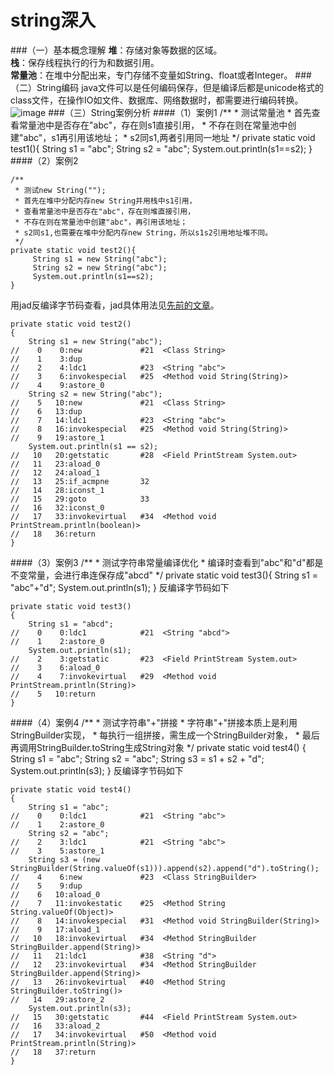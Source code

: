 string深入
===
###（一）基本概念理解
**堆**：存储对象等数据的区域。  
**栈**：保存线程执行的行为和数据引用。  
**常量池**：在堆中分配出来，专门存储不变量如String、float或者Integer。
###（二）String编码
java文件可以是任何编码保存，但是编译后都是unicode格式的class文件，在操作IO如文件、数据库、网络数据时，都需要进行编码转换。
![image](https://github.com/wangpeifeng669/DevelopStudy/blob/master/Java/pic/String%E6%B7%B1%E5%85%A5_%E7%BC%96%E7%A0%81.png?raw=true)
###（三）String案例分析
####（1）案例1
	/**
	 * 测试常量池
	 * 首先查看常量池中是否存在"abc"，存在则s1直接引用，
	 * 不存在则在常量池中创建"abc"，s1再引用该地址；
	 * s2同s1,两者引用同一地址
	 */
	private static void test1(){
		 String s1 = "abc";
		 String s2 = "abc";
		 System.out.println(s1==s2);
	}
####（2）案例2

	/**
	 * 测试new String("");
	 * 首先在堆中分配内存new String并用栈中s1引用，
	 * 查看常量池中是否存在"abc"，存在则堆直接引用，
	 * 不存在则在常量池中创建"abc"，再引用该地址；
	 * s2同s1,也需要在堆中分配内存new String，所以s1s2引用地址堆不同。
	 */
	private static void test2(){
		 String s1 = new String("abc");
		 String s2 = new String("abc");
		 System.out.println(s1==s2);
	}
用jad反编译字节码查看，jad具体用法见[先前的文章](https://github.com/wangpeifeng669/DevelopStudy/blob/master/Java/%E5%8F%8D%E7%BC%96%E8%AF%91java%E5%AD%97%E8%8A%82%E7%A0%81.md)。

    private static void test2()
    {
        String s1 = new String("abc");
    //    0    0:new             #21  <Class String>
    //    1    3:dup             
    //    2    4:ldc1            #23  <String "abc">
    //    3    6:invokespecial   #25  <Method void String(String)>
    //    4    9:astore_0        
        String s2 = new String("abc");
    //    5   10:new             #21  <Class String>
    //    6   13:dup             
    //    7   14:ldc1            #23  <String "abc">
    //    8   16:invokespecial   #25  <Method void String(String)>
    //    9   19:astore_1        
        System.out.println(s1 == s2);
    //   10   20:getstatic       #28  <Field PrintStream System.out>
    //   11   23:aload_0         
    //   12   24:aload_1         
    //   13   25:if_acmpne       32
    //   14   28:iconst_1        
    //   15   29:goto            33
    //   16   32:iconst_0        
    //   17   33:invokevirtual   #34  <Method void PrintStream.println(boolean)>
    //   18   36:return          
    }
####（3）案例3
	/**
	 * 测试字符串常量编译优化
	 * 编译时查看到"abc"和"d"都是不变常量，会进行串连保存成"abcd"
	 */
	private static void test3(){
		 String s1 = "abc"+"d";
		 System.out.println(s1);
	}
反编译字节码如下

    private static void test3()
    {
        String s1 = "abcd";
    //    0    0:ldc1            #21  <String "abcd">
    //    1    2:astore_0        
        System.out.println(s1);
    //    2    3:getstatic       #23  <Field PrintStream System.out>
    //    3    6:aload_0         
    //    4    7:invokevirtual   #29  <Method void PrintStream.println(String)>
    //    5   10:return          
    }
####（4）案例4
	/**
	 * 测试字符串"+"拼接
	 * 字符串"+"拼接本质上是利用StringBuilder实现，
	 * 每执行一组拼接，需生成一个StringBuilder对象，
	 * 最后再调用StringBuilder.toString生成String对象
	 */
	private static void test4() {
		String s1 = "abc";
		String s2 = "abc";
		String s3 = s1 + s2 + "d";
		System.out.println(s3);
	}
反编译字节码如下

    private static void test4()
    {
        String s1 = "abc";
    //    0    0:ldc1            #21  <String "abc">
    //    1    2:astore_0        
        String s2 = "abc";
    //    2    3:ldc1            #21  <String "abc">
    //    3    5:astore_1        
        String s3 = (new StringBuilder(String.valueOf(s1))).append(s2).append("d").toString();
    //    4    6:new             #23  <Class StringBuilder>
    //    5    9:dup             
    //    6   10:aload_0         
    //    7   11:invokestatic    #25  <Method String String.valueOf(Object)>
    //    8   14:invokespecial   #31  <Method void StringBuilder(String)>
    //    9   17:aload_1         
    //   10   18:invokevirtual   #34  <Method StringBuilder StringBuilder.append(String)>
    //   11   21:ldc1            #38  <String "d">
    //   12   23:invokevirtual   #34  <Method StringBuilder StringBuilder.append(String)>
    //   13   26:invokevirtual   #40  <Method String StringBuilder.toString()>
    //   14   29:astore_2        
        System.out.println(s3);
    //   15   30:getstatic       #44  <Field PrintStream System.out>
    //   16   33:aload_2         
    //   17   34:invokevirtual   #50  <Method void PrintStream.println(String)>
    //   18   37:return          
    }